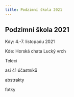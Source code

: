 ```yaml
---
title: Podzimní škola 2021
---
```

## Podzimní škola 2021

Kdy: 4.-7. listopadu 2021

Kde: Horská chata Lucký vrch

Telecí

asi 41 účastníků

abstrakty

fotky